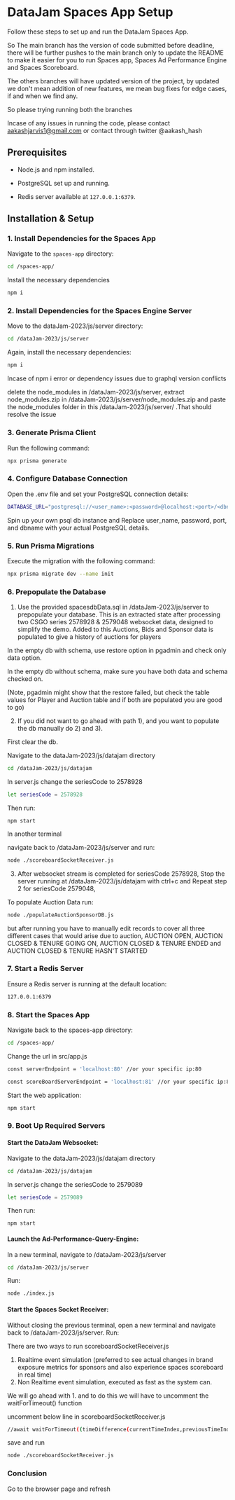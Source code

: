 # DataJam Spaces App Setup

  

Follow these steps to set up and run the DataJam Spaces App.

So The main branch has the version of code submitted before deadline, there will be further pushes to the main branch only to update the README to make it easier for you to run Spaces app, Spaces Ad Performance Engine and Spaces Scoreboard.

The others branches will have updated version of the project, by updated we don't mean addition of new features, we mean bug fixes for edge cases, if and when we find any.

So please trying running both the branches 

Incase of any issues in running the code, please contact aakashjarvis1@gmail.com or contact through twitter @aakash_hash

  

## Prerequisites

  

- Node.js and npm installed.

- PostgreSQL set up and running.

- Redis server available at `127.0.0.1:6379`.

  

## Installation & Setup

  

### 1. Install Dependencies for the Spaces App

  

Navigate to the `spaces-app` directory:

  

```bash
cd /spaces-app/
```

  

Install the necessary dependencies

  

```bash
npm i
```

  

### 2. Install Dependencies for the Spaces Engine Server

  

Move to the dataJam-2023/js/server directory:

  

```bash
cd /dataJam-2023/js/server
```

  

Again, install the necessary dependencies:

  

```bash
npm i
```

  

Incase of npm i error or dependency issues due to graphql version conflicts

delete the node_modules in /dataJam-2023/js/server, extract node_modules.zip in /dataJam-2023/js/server/node_modules.zip and paste the node_modules folder in this /dataJam-2023/js/server/ .That should resolve the issue

  

### 3. Generate Prisma Client

Run the following command:

  

```bash
npx prisma generate
```

  

### 4. Configure Database Connection

Open the .env file and set your PostgreSQL connection details:

  

```bash
DATABASE_URL="postgresql://<user_name>:<password>@localhost:<port>/<dbname>?schema=public"
```

  

Spin up your own psql db instance and Replace user_name, password, port, and dbname with your actual PostgreSQL details.

  

### 5. Run Prisma Migrations

Execute the migration with the following command:

  

```bash
npx prisma migrate dev --name init
```

  

### 6. Prepopulate the Database

1. Use the provided spacesdbData.sql in /dataJam-2023/js/server to prepopulate your database. This is an extracted state after processing two CSGO series 2578928 & 2579048 websocket data, designed to simplify the demo. Added to this Auctions, Bids and Sponsor data is populated to give a history of auctions for players

In the empty db with schema, use restore option in pgadmin and check only data option.

In the empty db without schema, make sure you have both data and schema checked on.

(Note, pgadmin might show that the restore failed, but check the table values for Player and Auction table and if both are populated you are good to go)


2. If you did not want to go ahead with path 1), and you want to populate the db manually do 2) and 3). 

First clear the db.
   
Navigate to the dataJam-2023/js/datajam directory

```bash
cd /dataJam-2023/js/datajam
```

In server.js change the seriesCode to 2578928

```bash
let seriesCode = 2578928
```

Then run:

```
npm start
```

In another terminal

navigate back to /dataJam-2023/js/server and run:

```bash
node ./scoreboardSocketReceiver.js
```

3.  After websocket stream is completed for seriesCode 2578928, Stop the server running at /dataJam-2023/js/datajam with ctrl+c and Repeat step 2 for seriesCode 2579048,

To populate Auction Data run:

```bash
node ./populateAuctionSponsorDB.js
```

but after running you have to manually edit records to cover all three different cases that would arise due to auction, AUCTION OPEN, AUCTION CLOSED & TENURE GOING ON, AUCTION CLOSED & TENURE ENDED and AUCTION CLOSED & TENURE HASN'T STARTED

  
### 7. Start a Redis Server

Ensure a Redis server is running at the default location:

```bash
127.0.0.1:6379
```

### 8. Start the Spaces App

Navigate back to the spaces-app directory:

  

```bash
cd /spaces-app/
```

  

Change the url in src/app.js

```bash
const serverEndpoint = 'localhost:80' //or your specific ip:80

const scoreBoardServerEndpoint = 'localhost:81' //or your specific ip:81
```

  

Start the web application:

  

```bash
npm start
```

  

### 9. Boot Up Required Servers

#### Start the DataJam Websocket:

Navigate to the dataJam-2023/js/datajam directory

```bash
cd /dataJam-2023/js/datajam
```

In server.js change the seriesCode to 2579089

```bash
let seriesCode = 2579089
```

Then run:

```
npm start
```

  

#### Launch the Ad-Performance-Query-Engine:

In a new terminal, navigate to /dataJam-2023/js/server

  

```bash
cd /dataJam-2023/js/server
```

  

Run:

```bash
node ./index.js
```

  

#### Start the Spaces Socket Receiver:

Without closing the previous terminal, open a new terminal and navigate back to /dataJam-2023/js/server. Run:

There are two ways to run scoreboardSocketReceiver.js
1. Realtime event simulation (preferred to see actual changes in brand exposure metrics for sponsors and also experience spaces scoreboard in real time)
2. Non Realtime event simulation, executed as fast as the system can.

We will go ahead with 1. and to do this we will have to uncomment the waitForTimeout() function

uncomment below line in scoreboardSocketReceiver.js
```bash
//await waitForTimeout((timeDifference(currentTimeIndex,previousTimeIndex))*1000)
```

  
save and run

```bash
node ./scoreboardSocketReceiver.js
```

  

### Conclusion

Go to the browser page and refresh